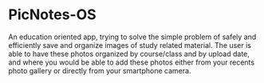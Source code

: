 # PicNotes-OS
An education oriented app, trying to solve the simple problem of safely and efficiently save and organize images of study related material. 
The user is able to have these photos organized by course/class and by upload date, and where you would be able to add these photos either 
from your recents photo gallery or directly from your smartphone camera.
